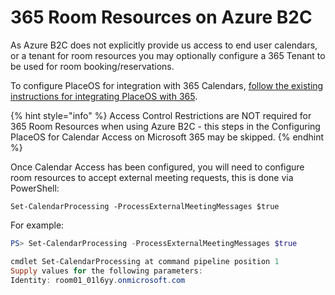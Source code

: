 # 365 Room Resources on Azure B2C

As Azure B2C does not explicitly provide us access to end user calendars, or a tenant for room resources you may optionally configure a 365 Tenant to be used for room booking/reservations.

To configure PlaceOS for integration with 365 Calendars, [follow the existing instructions for integrating PlaceOS with 365](../../configure-placeos-for-microsoft-365/calendar-access/).

{% hint style="info" %}
Access Control Restrictions are NOT required for 365 Room Resources when using Azure B2C - this steps in the Configuring PlaceOS for Calendar Access on Microsoft 365 may be skipped.
{% endhint %}

Once Calendar Access has been configured, you will need to configure room resources to accept external meeting requests, this is done via PowerShell:

```
Set-CalendarProcessing -ProcessExternalMeetingMessages $true
```

For example:

```powershell
PS> Set-CalendarProcessing -ProcessExternalMeetingMessages $true

cmdlet Set-CalendarProcessing at command pipeline position 1
Supply values for the following parameters:
Identity: room01_01l6yy.onmicrosoft.com
```

